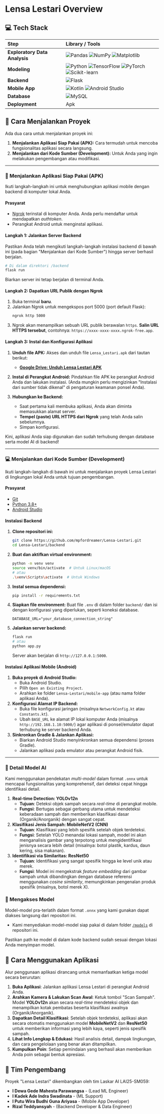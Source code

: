 # Lensa Lestari Overview

## 💻 Tech Stack

| Step | Library / Tools |
| :--- | :--- |
| **Exploratory Data Analysis** | ![Pandas](https://img.shields.io/badge/pandas-%235E55D3.svg?style=for-the-badge&logo=pandas&logoColor=white) ![NumPy](https://img.shields.io/badge/numpy-%234D77CF.svg?style=for-the-badge&logo=numpy&logoColor=white) ![Matplotlib](https://img.shields.io/badge/Matplotlib-%23ffffff.svg?style=for-the-badge&logo=Matplotlib&logoColor=black) |
| **Modeling** | ![Python](https://img.shields.io/badge/python-3670A0?style=for-the-badge&logo=python&logoColor=ffdd54) ![TensorFlow](https://img.shields.io/badge/TensorFlow-%23FF6F00.svg?style=for-the-badge&logo=TensorFlow&logoColor=white) ![PyTorch](https://img.shields.io/badge/PyTorch-%23EE4C2C.svg?style=for-the-badge&logo=PyTorch&logoColor=white) ![Scikit-learn](https://img.shields.io/badge/scikit--learn-%23F7931E.svg?style=for-the-badge&logo=scikit-learn&logoColor=white) |
| **Backend** | ![Flask](https://img.shields.io/badge/flask-%23000.svg?style=for-the-badge&logo=flask&logoColor=white) |
| **Mobile App** | ![Kotlin](https://img.shields.io/badge/kotlin-%237F52FF.svg?style=for-the-badge&logo=kotlin&logoColor=white) ![Android Studio](https://img.shields.io/badge/Android%20Studio-3DDC84.svg?style=for-the-badge&logo=android-studio&logoColor=white) |
| **Database** | ![MySQL](https://img.shields.io/badge/mysql-%234479A1.svg?style=for-the-badge&logo=mysql&logoColor=white) |
| **Deployment** | Apk |

## 🚀 Cara Menjalankan Proyek

Ada dua cara untuk menjalankan proyek ini:
1.  **Menjalankan Aplikasi Siap Pakai (APK):** Cara termudah untuk mencoba fungsionalitas aplikasi secara langsung.
2.  **Menjalankan dari Kode Sumber (Development):** Untuk Anda yang ingin melakukan pengembangan atau modifikasi.

---

### 📱 Menjalankan Aplikasi Siap Pakai (APK)

Ikuti langkah-langkah ini untuk menghubungkan aplikasi mobile dengan backend di komputer lokal Anda.

#### Prasyarat

-   [Ngrok](https://ngrok.com/download) terinstal di komputer Anda. Anda perlu mendaftar untuk mendapatkan *authtoken*.
-   Perangkat Android untuk menginstal aplikasi.

#### Langkah 1: Jalankan Server Backend

Pastikan Anda telah mengikuti langkah-langkah instalasi backend di bawah ini (pada bagian "Menjalankan dari Kode Sumber") hingga server berhasil berjalan.
```bash
# Di dalam direktori /backend
flask run
```
Biarkan server ini tetap berjalan di terminal Anda.

#### Langkah 2: Dapatkan URL Publik dengan Ngrok

1.  Buka terminal **baru**.
2.  Jalankan Ngrok untuk mengekspos port 5000 (port default Flask):
    ```bash
    ngrok http 5000
    ```
3.  Ngrok akan menampilkan sebuah URL publik berawalan `https`. **Salin URL HTTPS tersebut**, contohnya: `https://xxxx-xxxx-xxxx.ngrok-free.app`.

#### Langkah 3: Instal dan Konfigurasi Aplikasi

1.  **Unduh file APK:**
    Akses dan unduh file `Lensa_Lestari.apk` dari tautan berikut:
    - **[Google Drive: Unduh Lensa Lestari APK](https://drive.google.com/drive/folders/10__73cwhMFksvD56PxD128PROAZ7XY6a?usp=sharing)**

2.  **Instal di Perangkat Android:**
    Pindahkan file APK ke perangkat Android Anda dan lakukan instalasi. (Anda mungkin perlu mengizinkan "Instalasi dari sumber tidak dikenal" di pengaturan keamanan ponsel Anda).

3.  **Hubungkan ke Backend:**
    - Saat pertama kali membuka aplikasi, Anda akan diminta memasukkan alamat server.
    - **Tempel (paste) URL HTTPS dari Ngrok** yang telah Anda salin sebelumnya.
    - Simpan konfigurasi.

Kini, aplikasi Anda siap digunakan dan sudah terhubung dengan database serta model AI di backend!

---

### 💻 Menjalankan dari Kode Sumber (Development)

Ikuti langkah-langkah di bawah ini untuk menjalankan proyek Lensa Lestari di lingkungan lokal Anda untuk tujuan pengembangan.

#### Prasyarat

-   [Git](https://git-scm.com/)
-   [Python 3.8+](https://www.python.org/)
-   [Android Studio](https://developer.android.com/studio)

#### Instalasi Backend

1.  **Clone repositori ini:**
    ```bash
    git clone https://github.com/mpfordreamer/Lensa-Lestari.git
    cd Lensa-Lestari/backend
    ```
2.  **Buat dan aktifkan virtual environment:**
    ```bash
    python -m venv venv
    source venv/bin/activate  # Untuk Linux/macOS
    # atau
    .\venv\Scripts\activate  # Untuk Windows
    ```
3.  **Instal semua dependensi:**
    ```bash
    pip install -r requirements.txt
    ```
4.  **Siapkan file environment:**
    Buat file `.env` di dalam folder `backend/` dan isi dengan konfigurasi yang diperlukan, seperti koneksi database.
    ```env
    DATABASE_URL="your_database_connection_string"
    ```
5.  **Jalankan server backend:**
    ```bash
    flask run
    # atau
    python app.py
    ```
    Server akan berjalan di `http://127.0.0.1:5000`.

#### Instalasi Aplikasi Mobile (Android)

1.  **Buka proyek di Android Studio:**
    -   Buka Android Studio.
    -   Pilih `Open an Existing Project`.
    -   Arahkan ke folder `Lensa-Lestari/mobile-app` (atau nama folder aplikasi Anda).
2.  **Konfigurasi Alamat IP Backend:**
    -   Buka file konfigurasi jaringan (misalnya `NetworkConfig.kt` atau `Constants.kt`).
    -   Ubah `BASE_URL` ke alamat IP lokal komputer Anda (misalnya `http://192.168.1.10:5000/`) agar aplikasi di ponsel/emulator dapat terhubung ke server backend Anda.
3.  **Sinkronkan Gradle & Jalankan Aplikasi:**
    -   Biarkan Android Studio menyinkronkan semua dependensi (proses Gradle).
    -   Jalankan aplikasi pada emulator atau perangkat Android fisik.

---

### 🧠 Detail Model AI

Kami menggunakan pendekatan *multi-model* dalam format `.onnx` untuk mencapai fungsionalitas yang komprehensif, dari deteksi cepat hingga identifikasi detail.

1.  **Real-time Detection: YOLOv12n**
    -   **Tujuan**: Deteksi objek sampah secara *real-time* di perangkat mobile.
    -   **Fungsi**: Bertugas sebagai gerbang utama untuk mendeteksi keberadaan sampah dan memberikan klasifikasi dasar (Organik/Anorganik) dengan sangat cepat.
2.  **Klasifikasi Jenis Sampah: MobileNetV2 (CNN)**
    -   **Tujuan**: Klasifikasi yang lebih spesifik setelah objek terdeteksi.
    -   **Fungsi**: Setelah YOLO menandai lokasi sampah, model ini akan menganalisis gambar yang terpotong untuk mengidentifikasi jenisnya secara lebih detail (misalnya: botol plastik, kardus, daun kering, sisa makanan).
3.  **Identifikasi via Similaritas: ResNet50**
    -   **Tujuan**: Identifikasi yang sangat spesifik hingga ke level unik atau merek.
    -   **Fungsi**: Model ini mengekstrak *feature embedding* dari gambar sampah untuk dibandingkan dengan database referensi menggunakan *cosine similarity*, memungkinkan pengenalan produk spesifik (misalnya, botol merek X).

### 📂 Mengakses Model

Model-model pra-terlatih dalam format `.onnx` yang kami gunakan dapat diakses langsung dari repositori ini.

-   Kami menyediakan model-model siap pakai di dalam folder [`/models`](https://github.com/mpfordreamer/Lensa-Lestari) di repositori ini.

Pastikan path ke model di dalam kode backend sudah sesuai dengan lokasi Anda menyimpan model.

## 📱 Cara Menggunakan Aplikasi

Alur penggunaan aplikasi dirancang untuk memanfaatkan ketiga model secara berurutan:

1.  **Buka Aplikasi**: Jalankan aplikasi Lensa Lestari di perangkat Android Anda.
2.  **Arahkan Kamera & Lakukan Scan Awal**: Ketuk tombol "Scan Sampah". Model **YOLOv12n** akan secara *real-time* mendeteksi objek dan menampilkan kotak pembatas beserta klasifikasi awalnya (Organik/Anorganik).
3.  **Dapatkan Detail Klasifikasi**: Setelah objek terdeteksi, aplikasi akan secara otomatis menggunakan model **MobileNetV2** dan **ResNet50** untuk memberikan informasi yang lebih kaya, seperti jenis spesifik sampah.
4.  **Lihat Info Lengkap & Edukasi**: Hasil analisis detail, dampak lingkungan, dan cara pengelolaan yang benar akan ditampilkan.
5.  **Kumpulkan Poin**: Setiap pemindaian yang berhasil akan memberikan Anda poin sebagai bentuk apresiasi.

## 👥 Tim Pengembang

Proyek "Lensa Lestari" dikembangkan oleh tim Laskar AI LAI25-SM059:

-   **I Dewa Gede Mahesta Parawangsa** - (Lead ML Engineer)
-   **I Kadek Ade Indra Swadinata** - (ML Support)
-   **I Putu Wira Budhi Guna Ariyasa** - (Mobile App Developer)
-   **Rizal Teddyansyah** - (Backend Developer & Data Engineer)
